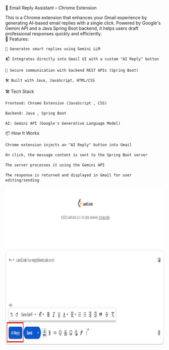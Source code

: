 💬 Email Reply Assistant – Chrome Extension

This is a Chrome extension that enhances your Gmail experience by generating AI-based email replies with a single click. Powered by Google's Gemini API and a Java Spring Boot backend, it helps users draft professional responses quickly and efficiently.
<br>
🚀 Features:

    🧠 Generates smart replies using Gemini LLM

    📬 Integrates directly into Gmail UI with a custom "AI Reply" button

    🔗 Secure communication with backend REST APIs (Spring Boot)

    🛠️ Built with Java, JavaScript, HTML/CSS

🛠 Tech Stack

    Frontend: Chrome Extension (JavaScript , CSS)

    Backend: Java , Spring Boot

    AI: Gemini API (Google's Generative Language Model)

📦 How It Works

    Chrome extension injects an "AI Reply" button into Gmail

    On click, the message content is sent to the Spring Boot server

    The server processes it using the Gemini API

    The response is returned and displayed in Gmail for user editing/sending
 
<p align="center">
  <img alt="Email_reply" height="500px" src="https://raw.githubusercontent.com/Farukbsfmstu/Online-registration-form/main/Email_reply.jpg" />
</p>


